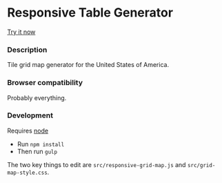 Responsive Table Generator
==============================

[Try it now](http://russellgoldenberg.github.io/responsive-grid-map-generator)

### Description
Tile grid map generator for the United States of America.

### Browser compatibility
Probably everything.

### Development
Requires [node](http://nodejs.org)

- Run `npm install`
- Then run `gulp`

The two key things to edit are `src/responsive-grid-map.js` and `src/grid-map-style.css`.

